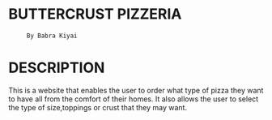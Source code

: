 # BUTTERCRUST PIZZERIA
         
         By Babra Kiyai
         
# DESCRIPTION


This is a website that enables the user to order what type of pizza they want to have all from the comfort of their homes. It also allows the user to select the  type of size,toppings or crust that they may want.
